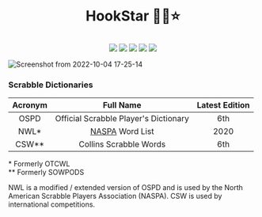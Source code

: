 # <p align="center">HookStar 🏴‍☠️⭐</p>

<p align="center">
    <a href="https://lbesson.mit-license.org/" alt="MIT license">
        <img src="https://img.shields.io/badge/License-MIT-blue.svg" /></a>    
    <a href="https://racket-lang.org/">
        <img src="https://img.shields.io/badge/Python-3-ff69b4.svg"/></a>
    <a href="https://github.com/codereport?tab=followers" alt="GitHub followers">
        <img src="https://img.shields.io/github/followers/codereport.svg?style=social&label=Follow" /></a>
    <a href="https://GitHub.com/codereport/scrabble/stargazers/" alt="GitHub stars">
        <img src="https://img.shields.io/github/stars/codereport/scrabble.svg?style=social&label=Star" /></a>
    <a href="https://twitter.com/code_report" alt="Twitter">
        <img src="https://img.shields.io/twitter/follow/code_report.svg?style=social&label=@code_report" /></a>
</p>

![Screenshot from 2022-10-04 17-25-14](https://user-images.githubusercontent.com/36027403/193934424-5d853e83-a5c3-44d1-b346-601146411482.png)

### Scrabble Dictionaries

|Acronym|Full Name|Latest Edition|
|:-:|:-:|:-:|
|OSPD|Official Scrabble Player's Dictionary|6th|
|NWL*|[NASPA](http://www2.scrabbleplayers.org/w/Welcome_to_NASPAWiki) Word List|2020|
|CSW**|Collins Scrabble Words|6th|

\* Formerly OTCWL <br>
\*\* Formerly SOWPODS

NWL is a modified / extended version of OSPD and is used by the North American Scrabble Players Association (NASPA). CSW is used by international competitions.
